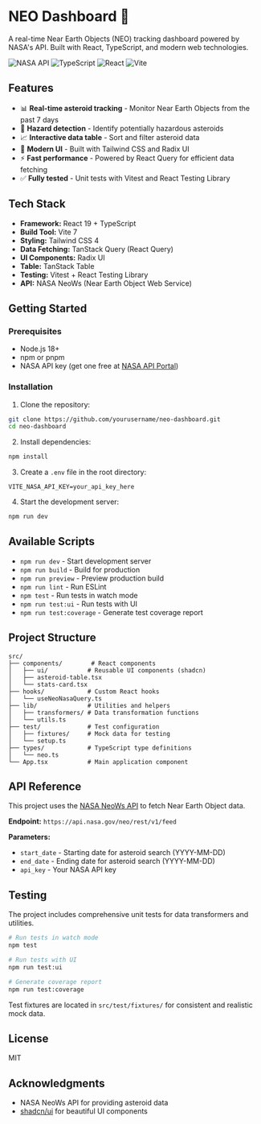 # NEO Dashboard 🌌

A real-time Near Earth Objects (NEO) tracking dashboard powered by NASA's API. Built with React, TypeScript, and modern web technologies.

![NASA API](https://img.shields.io/badge/NASA-API-blue)
![TypeScript](https://img.shields.io/badge/TypeScript-5.9-blue)
![React](https://img.shields.io/badge/React-19-blue)
![Vite](https://img.shields.io/badge/Vite-7-purple)

## Features

- 📊 **Real-time asteroid tracking** - Monitor Near Earth Objects from the past 7 days
- 🚨 **Hazard detection** - Identify potentially hazardous asteroids
- 📈 **Interactive data table** - Sort and filter asteroid data
- 🎨 **Modern UI** - Built with Tailwind CSS and Radix UI
- ⚡ **Fast performance** - Powered by React Query for efficient data fetching
- ✅ **Fully tested** - Unit tests with Vitest and React Testing Library

## Tech Stack

- **Framework:** React 19 + TypeScript
- **Build Tool:** Vite 7
- **Styling:** Tailwind CSS 4
- **Data Fetching:** TanStack Query (React Query)
- **UI Components:** Radix UI
- **Table:** TanStack Table
- **Testing:** Vitest + React Testing Library
- **API:** NASA NeoWs (Near Earth Object Web Service)

## Getting Started

### Prerequisites

- Node.js 18+
- npm or pnpm
- NASA API key (get one free at [NASA API Portal](https://api.nasa.gov/))

### Installation

1. Clone the repository:
```bash
git clone https://github.com/yourusername/neo-dashboard.git
cd neo-dashboard
```

2. Install dependencies:
```bash
npm install
```

3. Create a `.env` file in the root directory:
```env
VITE_NASA_API_KEY=your_api_key_here
```

4. Start the development server:
```bash
npm run dev
```

## Available Scripts

- `npm run dev` - Start development server
- `npm run build` - Build for production
- `npm run preview` - Preview production build
- `npm run lint` - Run ESLint
- `npm test` - Run tests in watch mode
- `npm run test:ui` - Run tests with UI
- `npm run test:coverage` - Generate test coverage report

## Project Structure

```
src/
├── components/        # React components
│   ├── ui/           # Reusable UI components (shadcn)
│   ├── asteroid-table.tsx
│   └── stats-card.tsx
├── hooks/            # Custom React hooks
│   └── useNeoNasaQuery.ts
├── lib/              # Utilities and helpers
│   ├── transformers/ # Data transformation functions
│   └── utils.ts
├── test/             # Test configuration
│   ├── fixtures/     # Mock data for testing
│   └── setup.ts
├── types/            # TypeScript type definitions
│   └── neo.ts
└── App.tsx           # Main application component
```

## API Reference

This project uses the [NASA NeoWs API](https://api.nasa.gov/) to fetch Near Earth Object data.

**Endpoint:** `https://api.nasa.gov/neo/rest/v1/feed`

**Parameters:**
- `start_date` - Starting date for asteroid search (YYYY-MM-DD)
- `end_date` - Ending date for asteroid search (YYYY-MM-DD)
- `api_key` - Your NASA API key

## Testing

The project includes comprehensive unit tests for data transformers and utilities.

```bash
# Run tests in watch mode
npm test

# Run tests with UI
npm run test:ui

# Generate coverage report
npm run test:coverage
```

Test fixtures are located in `src/test/fixtures/` for consistent and realistic mock data.

## License

MIT

## Acknowledgments

- NASA NeoWs API for providing asteroid data
- [shadcn/ui](https://ui.shadcn.com/) for beautiful UI components
